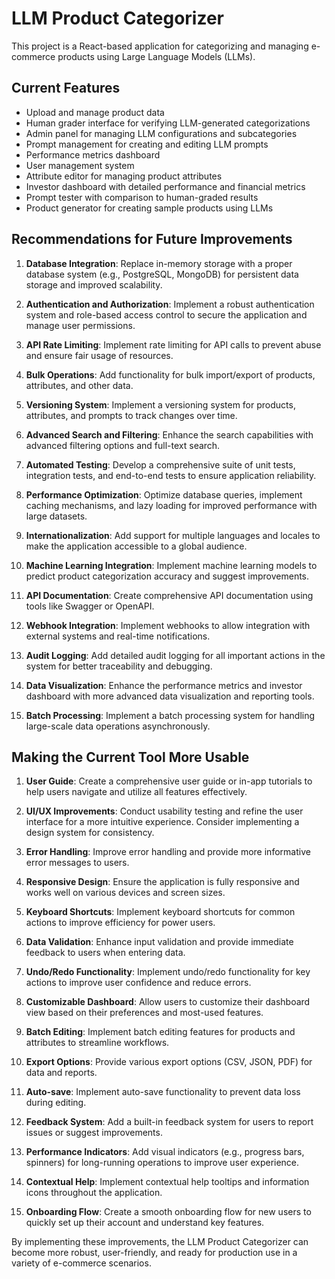 # LLM Product Categorizer

This project is a React-based application for categorizing and managing e-commerce products using Large Language Models (LLMs).

## Current Features

- Upload and manage product data
- Human grader interface for verifying LLM-generated categorizations
- Admin panel for managing LLM configurations and subcategories
- Prompt management for creating and editing LLM prompts
- Performance metrics dashboard
- User management system
- Attribute editor for managing product attributes
- Investor dashboard with detailed performance and financial metrics
- Prompt tester with comparison to human-graded results
- Product generator for creating sample products using LLMs

## Recommendations for Future Improvements

1. **Database Integration**: Replace in-memory storage with a proper database system (e.g., PostgreSQL, MongoDB) for persistent data storage and improved scalability.

2. **Authentication and Authorization**: Implement a robust authentication system and role-based access control to secure the application and manage user permissions.

3. **API Rate Limiting**: Implement rate limiting for API calls to prevent abuse and ensure fair usage of resources.

4. **Bulk Operations**: Add functionality for bulk import/export of products, attributes, and other data.

5. **Versioning System**: Implement a versioning system for products, attributes, and prompts to track changes over time.

6. **Advanced Search and Filtering**: Enhance the search capabilities with advanced filtering options and full-text search.

7. **Automated Testing**: Develop a comprehensive suite of unit tests, integration tests, and end-to-end tests to ensure application reliability.

8. **Performance Optimization**: Optimize database queries, implement caching mechanisms, and lazy loading for improved performance with large datasets.

9. **Internationalization**: Add support for multiple languages and locales to make the application accessible to a global audience.

10. **Machine Learning Integration**: Implement machine learning models to predict product categorization accuracy and suggest improvements.

11. **API Documentation**: Create comprehensive API documentation using tools like Swagger or OpenAPI.

12. **Webhook Integration**: Implement webhooks to allow integration with external systems and real-time notifications.

13. **Audit Logging**: Add detailed audit logging for all important actions in the system for better traceability and debugging.

14. **Data Visualization**: Enhance the performance metrics and investor dashboard with more advanced data visualization and reporting tools.

15. **Batch Processing**: Implement a batch processing system for handling large-scale data operations asynchronously.

## Making the Current Tool More Usable

1. **User Guide**: Create a comprehensive user guide or in-app tutorials to help users navigate and utilize all features effectively.

2. **UI/UX Improvements**: Conduct usability testing and refine the user interface for a more intuitive experience. Consider implementing a design system for consistency.

3. **Error Handling**: Improve error handling and provide more informative error messages to users.

4. **Responsive Design**: Ensure the application is fully responsive and works well on various devices and screen sizes.

5. **Keyboard Shortcuts**: Implement keyboard shortcuts for common actions to improve efficiency for power users.

6. **Data Validation**: Enhance input validation and provide immediate feedback to users when entering data.

7. **Undo/Redo Functionality**: Implement undo/redo functionality for key actions to improve user confidence and reduce errors.

8. **Customizable Dashboard**: Allow users to customize their dashboard view based on their preferences and most-used features.

9. **Batch Editing**: Implement batch editing features for products and attributes to streamline workflows.

10. **Export Options**: Provide various export options (CSV, JSON, PDF) for data and reports.

11. **Auto-save**: Implement auto-save functionality to prevent data loss during editing.

12. **Feedback System**: Add a built-in feedback system for users to report issues or suggest improvements.

13. **Performance Indicators**: Add visual indicators (e.g., progress bars, spinners) for long-running operations to improve user experience.

14. **Contextual Help**: Implement contextual help tooltips and information icons throughout the application.

15. **Onboarding Flow**: Create a smooth onboarding flow for new users to quickly set up their account and understand key features.

By implementing these improvements, the LLM Product Categorizer can become more robust, user-friendly, and ready for production use in a variety of e-commerce scenarios.